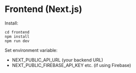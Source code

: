 # Frontend (Next.js)

Install:
```
cd frontend
npm install
npm run dev
```

Set environment variable:
- NEXT_PUBLIC_API_URL (your backend URL)
- NEXT_PUBLIC_FIREBASE_API_KEY etc. (if using Firebase)

